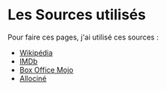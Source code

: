 # Les Sources utilisés

Pour faire ces pages, j'ai utilisé ces sources :

- [Wikipédia](https://fr.wikipedia.org "Lien wikipédia")
- [IMDb](www.imdb.com "Lien IMDb")
- [Box Office Mojo](https://www.boxofficemojo.com "Lien Box Office Mojo")
- [Allociné](https://www.allocine.fr "Lien Allociné")
